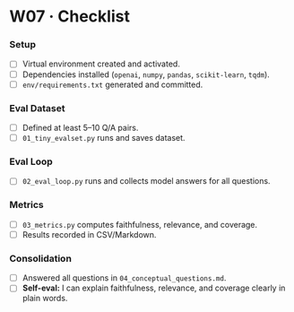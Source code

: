 # W07 · Checklist

### Setup
- [ ] Virtual environment created and activated.
- [ ] Dependencies installed (`openai`, `numpy`, `pandas`, `scikit-learn`, `tqdm`).
- [ ] `env/requirements.txt` generated and committed.

### Eval Dataset
- [ ] Defined at least 5–10 Q/A pairs.
- [ ] `01_tiny_evalset.py` runs and saves dataset.

### Eval Loop
- [ ] `02_eval_loop.py` runs and collects model answers for all questions.

### Metrics
- [ ] `03_metrics.py` computes faithfulness, relevance, and coverage.
- [ ] Results recorded in CSV/Markdown.

### Consolidation
- [ ] Answered all questions in `04_conceptual_questions.md`.
- [ ] **Self-eval:** I can explain faithfulness, relevance, and coverage clearly in plain words.
